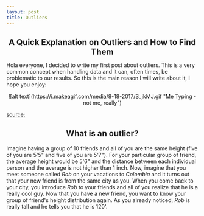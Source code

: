 ```yaml
---
layout: post
title: Outliers
---
```


<h1 style="font-size:150%;text-align:center">A Quick Explanation on Outliers and How to Find Them</h1>

Hola everyone, I decided to write my first post about outliers. This is a very common concept when handling data and it can, often times, be problematic to our results. So this is the main reason I will write about it, I hope you enjoy:

<p style="text-align:center;">![alt text](https://i.makeagif.com/media/8-18-2017/S_jkMJ.gif "Me Typing - not me, really")

[source:](https://i.makeagif.com/media/8-18-2017/S_jkMJ.gif)</p>

<h2 style="text-align:center">What is an outlier?</h2>

Imagine having a group of 10 friends and all of you are the same height (five of you are 5'5" and five of you are 5'7"). For your particular group of friend, the average height would be 5'6" and the distance between each individual person and the average is not higher than 1 inch. Now, imagine that you meet someone called _Rob_ on your vacations to *Colombia* and it turns out that your new friend is from the same city as you. When you come back to your city, you introduce _Rob_ to your friends and all of you realize that he is a really cool guy. Now that you have a new friend, you want to know your group of friend's height distribution again. As you already noticed, _Rob_ is really tall and he tells you that he is 120'. 


